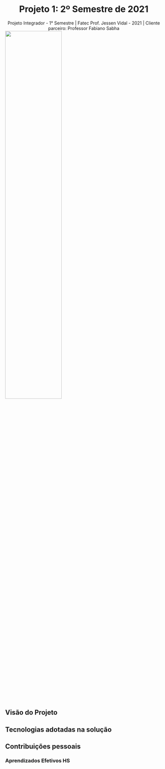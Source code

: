 <h1 align="center"> Projeto 1: 2º Semestre de 2021 </h1>

<div align="center"> Projeto Integrador - 1° Semestre | Fatec Prof. Jessen Vidal - 2021 | Cliente parceiro: Professor Fabiano Sabha </div>

<img align="center" src="https://github.com/fluffyfatec/SPanel/blob/main/Sprint_2/assets/logospanel3.png" width="60%" height="55%">

## Visão do Projeto

## Tecnologias adotadas na solução

## Contribuições pessoais

### Aprendizados Efetivos HS


